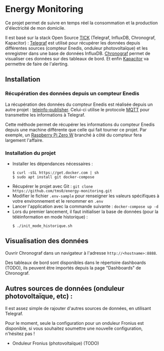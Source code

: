 # Energy Monitoring

Ce projet permet de suivre en temps réel la consommation et la production d'électricité de mon domicile. 

Il est basé sur la stack Open Source [TICK](https://www.influxdata.com/time-series-platform/) (Telegraf, InfluxDB, Chronograf, Kapacitor) : [Telegraf](https://www.influxdata.com/time-series-platform/telegraf/) est utilisé pour récupérer les données depuis différentes sources (compteur Enedis, onduleur photovoltaïque) et les enregistrer dans une base de données InfluxDB. [Chronograf](https://www.influxdata.com/time-series-platform/chronograf/) permet de visualiser ces données sur des tableaux de bord. Et enfin [Kapacitor](https://www.influxdata.com/time-series-platform/kapacitor/) va permettre de faire de l'alerting.

## Installation

### Récupération des données depuis un compteur Enedis

La récupération des données du compteur Enedis est réalisée depuis un autre projet : [teleinfo-publisher](https://github.com/tms0/teleinfo-publisher).
Celui-ci utilise le protocole [MQTT](https://fr.wikipedia.org/wiki/MQTT) pour transmettre les informations à Telegraf.

Cette méthode permet de récupérer les informations du compteur Enedis depuis une machine différente que celle qui fait tourner ce projet. Par exemple, un [Raspberry Pi Zero W](https://www.raspberrypi.org/products/raspberry-pi-zero-w/) branché à côté du compteur fera largement l'affaire.

### Installation du projet

- Installer les dépendances nécessaires :
  ```
  $ curl -sSL https://get.docker.com | sh
  $ sudo apt install git docker-compose
  ```
- Récupérer le projet avec Git : `git clone https://github.com/tms0/energy-monitoring.git`
- Modifier le fichier `.env-sample` pour renseigner les valeurs spécifiques à votre environnement et le renommer en `.env`
- Lancer l'application avec la commande suivante : `docker-compose up -d`
- Lors du premier lancement, il faut initialiser la base de données (pour la téléinformation en mode historique) :
  ```
  $ ./init_mode_historique.sh
  ```

## Visualisation des données

Ouvrir Chronograf dans un navigateur à l'adresse `http://<hostname>:8888`.

Des tableaux de bord sont disponibles dans le répertoire dashboards (TODO), ils peuvent être importés depuis la page "Dashboards" de Chronograf.

## Autres sources de données (onduleur photovoltaïque, etc) :

Il est assez simple de rajouter d'autres sources de données, en utilisant Telegraf.

Pour le moment, seule la configuration pour un onduleur Fronius est disponible, si vous souhaitez soumettre une nouvelle configuration, n'hésitez pas !

-  Onduleur Fronius (photovoltaïque) (TODO)




